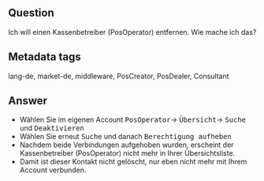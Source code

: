 ## Question

Ich will einen Kassenbetreiber (PosOperator) entfernen. Wie mache ich das?

## Metadata tags

lang-de, market-de, middleware, PosCreator, PosDealer, Consultant

## Answer

* Wählen Sie im eigenen Account <kbd>PosOperator</kbd>&rarr; <kbd>Übersicht</kbd>&rarr; <kbd>Suche</kbd> und <kbd>Deaktivieren</kbd>
* Wählen Sie erneut <kbd>Suche</kbd> und danach <kbd>Berechtigung aufheben</kbd>
* Nachdem beide Verbindungen aufgehoben wurden, erscheint der Kassenbetreiber (PosOperator) nicht mehr in Ihrer Übersichtsliste.
* Damit ist dieser Kontakt nicht gelöscht, nur eben nicht mehr mit Ihrem Account verbunden.